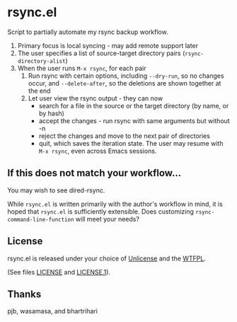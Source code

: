 # rsync.el
Script to partially automate my rsync backup workflow.

1. Primary focus is local syncing - may add remote support later
2. The user specifies a list of source-target directory pairs (`rsync-directory-alist`)
3. When the user runs `M-x rsync`, for each pair
   1. Run rsync with certain options, including `--dry-run`, so no changes occur, and `--delete-after`, so the deletions are shown together at the end
   2. Let user view the rsync output - they can now
      * search for a file in the source or the target directory (by name, or by hash)
      * accept the changes - run rsync with same arguments but without -n
      * reject the changes and move to the next pair of directories
      * quit, which saves the iteration state. The user may resume with `M-x rsync`, even across Emacs sessions.

## If this does not match your workflow...
You may wish to see dired-rsync.

While `rsync.el` is written primarily with the author's workflow in mind, it is hoped that `rsync.el` is sufficiently extensible. Does customizing `rsync-command-line-function` will meet your needs?

## License
rsync.el is released under your choice of [Unlicense](https://unlicense.org/) and the [WTFPL](http://www.wtfpl.net/).

(See files [LICENSE](LICENSE) and [LICENSE.1](LICENSE.1)).

## Thanks
pjb, wasamasa, and bhartrihari
